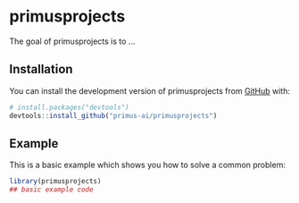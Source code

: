 
# primusprojects

<!-- badges: start -->
<!-- badges: end -->

The goal of primusprojects is to ...

## Installation

You can install the development version of primusprojects from [GitHub](https://github.com/) with:

``` r
# install.packages("devtools")
devtools::install_github("primus-ai/primusprojects")
```

## Example

This is a basic example which shows you how to solve a common problem:

``` r
library(primusprojects)
## basic example code
```

